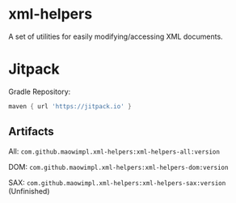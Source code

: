 # xml-helpers
A set of utilities for easily modifying/accessing XML documents.

# Jitpack

Gradle Repository:
```groovy
maven { url 'https://jitpack.io' }
```

## Artifacts

All: `com.github.maowimpl.xml-helpers:xml-helpers-all:version`

DOM: `com.github.maowimpl.xml-helpers:xml-helpers-dom:version`

SAX: `com.github.maowimpl.xml-helpers:xml-helpers-sax:version` (Unfinished)
